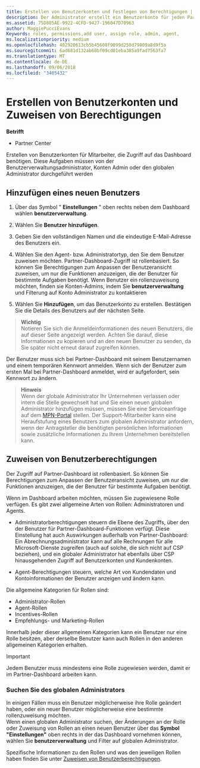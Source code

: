 ```yaml
---
title: Erstellen von Benutzerkonten und Festlegen von Berechtigungen | Partner Center
description: Der Administrator erstellt ein Benutzerkonto für jeden Partnermitarbeiter, der Zugriff auf Partner Center benötigt.
ms.assetid: 75D805AE-9922-4CFD-9427-196047D70963
author: MaggiePucciEvans
Keywords: roles, permissions,add user, assign role, admin, agent,
ms.localizationpriority: medium
ms.openlocfilehash: 402920613cb5b45608f9099d250d79809a8d9f5a
ms.sourcegitcommit: 6ad681d132ab60bf09cd01eba385a9fad7563fa7
ms.translationtype: MT
ms.contentlocale: de-DE
ms.lasthandoff: 09/06/2018
ms.locfileid: "3405432"
---
```

# <a name="create-user-accounts-and-assign-permissions"></a>Erstellen von Benutzerkonten und Zuweisen von Berechtigungen

**Betrifft**

-  Partner Center

Erstellen von Benutzerkonten für Mitarbeiter, die Zugriff auf das Dashboard benötigen. Diese Aufgaben müssen von der Benutzerverwaltungsadministrator, Konten Admin oder den globalen Administrator durchgeführt werden 


## <a name="add-a-new-user"></a>Hinzufügen eines neuen Benutzers

1. Über das Symbol " **Einstellungen** " oben rechts neben dem Dashboard wählen **benutzerverwaltung**.

2.  Wählen Sie **Benutzer hinzufügen**.

3.  Geben Sie den vollständigen Namen und die eindeutige E-Mail-Adresse des Benutzers ein.

4.  Wählen Sie den Agent- bzw. Administratortyp, den Sie dem Benutzer zuweisen möchten. Partner-Dashboard-Zugriff ist rollenbasiert. So können Sie Berechtigungen zum Anpassen der Benutzeransicht zuweisen, um nur die Funktionen anzuzeigen, die der Benutzer für bestimmte Aufgaben benötigt.  Wenn Benutzer ein rollenzuweisung möchten, finden sie Konten-Admins, indem Sie **benutzerverwaltung** und Filterung auf Konto Administrator zu kontaktieren

5.  Wählen Sie **Hinzufügen**, um das Benutzerkonto zu erstellen. Bestätigen Sie die Details des Benutzers auf der nächsten Seite.

>**Wichtig**<br>
Notieren Sie sich die Anmeldeinformationen des neuen Benutzers, die auf dieser Seite angezeigt werden. Achten Sie darauf, diese Informationen zu kopieren und an den neuen Benutzer zu senden, da Sie später nicht erneut darauf zugreifen können. 

Der Benutzer muss sich bei Partner-Dashboard mit seinem Benutzernamen und einem temporären Kennwort anmelden. Wenn sich der Benutzer zum ersten Mal bei Partner-Dashboard anmeldet, wird er aufgefordert, sein Kennwort zu ändern. 

>**Hinweis**<br> Wenn der globale Administrator Ihr Unternehmen verlassen oder intern die Stelle gewechselt hat und Sie einen neuen globalen Administrator hinzufügen müssen, müssen Sie eine Serviceanfrage auf dem [MPN-Portal](https://partner.microsoft.com/support) stellen. Der Support-Mitarbeiter kann eine Heraufstufung eines Benutzers zum globalen Administrator anfordern, wenn der Antragsteller die benötigten persönlichen Informationen sowie zusätzliche Informationen zu Ihrem Unternehmen bereitstellen kann.

## <a name="assign-user-permissions"></a>Zuweisen von Benutzerberechtigungen

Der Zugriff auf Partner-Dashboard ist rollenbasiert. So können Sie Berechtigungen zum Anpassen der Benutzeransicht zuweisen, um nur die Funktionen anzuzeigen, die der Benutzer für bestimmte Aufgaben benötigt. 

Wenn im Dashboard arbeiten möchten, müssen Sie zugewiesene Rolle verfügen.  Es gibt zwei allgemeine Arten von Rollen: Administratoren und Agents.

- Administratorberechtigungen steuern die Ebene des Zugriffs, über den der Benutzer für Partner-Dashboard-Funktionen verfügt. Diese Einstellung hat auch Auswirkungen außerhalb von Partner-Dashboard: Ein Abrechnungsadministrator kann auf alle Rechnungen für alle Microsoft-Dienste zugreifen (auch auf solche, die sich nicht auf CSP beziehen), und ein globaler Administrator hat ebenfalls über CSP hinausgehenden Zugriff auf Benutzerkonten und Kundenkonten.

- Agent-Berechtigungen steuern, welche Art von Kundendaten und Kontoinformationen der Benutzer anzeigen und ändern kann.
    
Die allgemeine Kategorien für Rollen sind: 
- Administrator-Rollen
- Agent-Rollen
- Incentives-Rollen
- Empfehlungs- und Marketing-Rollen


Innerhalb jeder dieser allgemeinen Kategorien kann ein Benutzer nur eine Rolle besitzen, aber derselbe Benutzer kann auch Rollen in den anderen allgemeinen Kategorien erhalten. 

>[!Important]
>Jedem Benutzer muss mindestens eine Rolle zugewiesen werden, damit er im Partner-Dashboard arbeiten kann.


### <a name="find-your-global-admin"></a>Suchen Sie des globalen Administrators

In einigen Fällen muss ein Benutzer möglicherweise ihre Rolle geändert haben, oder ein neuer Benutzer möglicherweise eine bestimmte rollenzuweisung möchten.  
Wenn einen globalen Administrator suchen, der Änderungen an der Rolle oder Zuweisung von Rollen an einen neuen Benutzer über das **Symbol "Einstellungen"** oben rechts in der das Dashboard vornehmen können, wählen Sie **benutzerverwaltung** und Filter auf globalen Administrator. 

Spezifische Informationen zu den Rollen und was den jeweiligen Rollen haben finden Sie unter [Zuweisen von Benutzerberechtigungen](permissions-overview.md).





